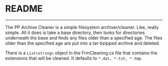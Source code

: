 ﻿# README #

----

The PP Archive Cleaner is a simple filesystem archiver/cleaner. Like, really simple. All it does is take a base directory, then looks for directories underneath the base and finds any files older than a specified age. The files older than the specified age are put into a tar-bzipped archive and deleted.

There is a `List<string>` object in the FrmCleaning.cs file that contains the extensions that will be cleaned. It defaults to `*.dat, *.txt, *.tmp`.